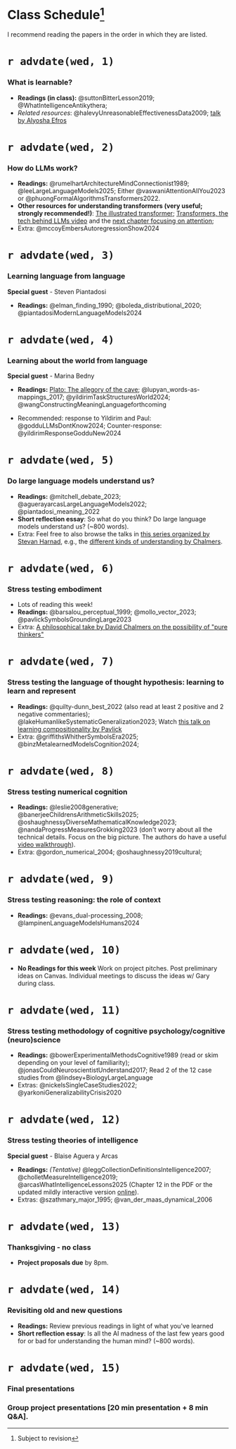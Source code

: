 # Class Schedule[^:1]

I recommend reading the papers in the order in which they are listed.

[^:1]: Subject to revision

# `r advdate(wed, 1)`

### What is learnable?

* **Readings (in class):** @suttonBitterLesson2019; @WhatIntelligenceAntikythera; 
* *Related resources*: @halevyUnreasonableEffectivenessData2009; [talk by Alyosha Efros](https://youtube.com/watch?v=R7qy2BY6mTk&list=PL2xTeGtUb-8B94jdWGT-chu4ucI7oEe_x&index=32&pp=iAQB)


# `r advdate(wed, 2)`

### How do LLMs work?

* **Readings:** @rumelhartArchitectureMindConnectionist1989; @leeLargeLanguageModels2025; Either @vaswaniAttentionAllYou2023 or @phuongFormalAlgorithmsTransformers2022. 
* **Other resources for understanding transformers (very useful; strongly recommended!)**: 
[The illustrated transformer](https://jalammar.github.io/illustrated-transformer/?utm_source=chatgpt.com); [Transformers, the tech behind LLMs video](https://www.youtube.com/watch?v=wjZofJX0v4M&ab_channel=3Blue1Brown) and the [next chapter focusing on attention](https://www.youtube.com/watch?v=eMlx5fFNoYc&ab_channel=3Blue1Brown); 
* Extra: @mccoyEmbersAutoregressionShow2024

# `r advdate(wed, 3)`

### Learning language from language

**Special guest** - Steven Piantadosi

* **Readings:** @elman_finding_1990; @boleda_distributional_2020; @piantadosiModernLanguageModels2024 

# `r advdate(wed, 4)`

### Learning about the world from language 

**Special guest** - Marina Bedny

* **Readings:** [Plato: The allegory of the cave](https://scholar.harvard.edu/files/seyer/files/plato_republic_514b-518d_allegory-of-the-cave.pdf); @lupyan_words-as-mappings_2017; @yildirimTaskStructuresWorld2024; @wangConstructingMeaningLanguageforthcoming

* Recommended: response to Yildirim and Paul: @godduLLMsDontKnow2024; Counter-response: @yildirimResponseGodduNew2024

# `r advdate(wed, 5)` 

### Do large language models understand us?

* **Readings:** @mitchell_debate_2023; @aguerayarcasLargeLanguageModels2022; @piantadosi_meaning_2022
* **Short reflection essay**: So what do you think? Do large language models understand us? (~800 words).
* Extra: Feel free to also browse the talks in [this series organized by Stevan Harnad](https://skywritingspress.ca/), e.g., the [different kinds of understanding by Chalmers](https://www.youtube.com/watch?v=yyRzTL201zI&list=PL2xTeGtUb-8B94jdWGT-chu4ucI7oEe_x&index=24&pp=iAQB). 

# `r advdate(wed, 6)` 

### Stress testing embodiment
* Lots of reading this week! 
* **Readings:** @barsalou_perceptual_1999; @mollo_vector_2023; @pavlickSymbolsGroundingLarge2023
* Extra: [A philosophical take by David Chalmers on the possibility of "pure thinkers"](https://philpapers.org/archive/CHADTR.pdf)

# `r advdate(wed, 7)` 

### Stress testing the language of thought hypothesis: learning to learn and represent

* **Readings:** @quilty-dunn_best_2022 (also read at least 2 positive and 2 negative commentaries); @lakeHumanlikeSystematicGeneralization2023; Watch [this talk on learning compositionality by Pavlick](https://www.youtube.com/watch?v=6gSYMX3I5Bs&ab_channel=KempnerInstituteatHarvardUniversity)
* Extra: @griffithsWhitherSymbolsEra2025; @binzMetalearnedModelsCognition2024; 

# `r advdate(wed, 8)` 

### Stress testing numerical cognition

* **Readings:** @leslie2008generative; @banerjeeChildrensArithmeticSkills2025; @oshaughnessyDiverseMathematicalKnowledge2023; @nandaProgressMeasuresGrokking2023 (don't worry about all the technical details. Focus on the big picture. The authors do have a useful [video walkthrough](https://www.youtube.com/watch?v=IHikLL8ULa4&ab_channel=NeelNanda)).
* Extra: @gordon_numerical_2004; @oshaughnessy2019cultural; 

# `r advdate(wed, 9)` 

### Stress testing reasoning: the role of context

* **Readings:** @evans_dual-processing_2008; @lampinenLanguageModelsHumans2024

# `r advdate(wed, 10)` 

* **No Readings for this week** Work on project pitches. Post preliminary ideas on Canvas. Individual meetings to discuss the ideas w/ Gary during class.

# `r advdate(wed, 11)` 

### Stress testing methodology of cognitive psychology/cognitive (neuro)science

* **Readings:** 
@bowerExperimentalMethodsCognitive1989 (read or skim depending on your level of familiarity); @jonasCouldNeuroscientistUnderstand2017; Read 2 of the 12 case studies from @lindsey+BiologyLargeLanguage
* Extras: @nickelsSingleCaseStudies2022; @yarkoniGeneralizabilityCrisis2020

# `r advdate(wed, 12)` 

### Stress testing theories of intelligence

**Special guest** - Blaise Aguera y Arcas 

* **Readings:** *(Tentative)* @leggCollectionDefinitionsIntelligence2007; @cholletMeasureIntelligence2019; @arcasWhatIntelligenceLessons2025 (Chapter 12 in the PDF or the updated mildly interactive version [online](https://whatisintelligence.antikythera.org/chapter-10/#periodization)).
* Extras: @szathmary_major_1995; @van_der_maas_dynamical_2006

# `r advdate(wed, 13)` 

### Thanksgiving - no class

* **Project proposals due** by 8pm.

# `r advdate(wed, 14)` 

### Revisiting old and new questions

* **Readings:** Review previous readings in light of what you've learned
* **Short reflection essay**: Is all the AI madness of the last few years good for or bad for understanding the human mind? (~800 words).

# `r advdate(wed, 15)` 

### Final presentations

### Group project presentations [20 min presentation + 8 min Q&A].